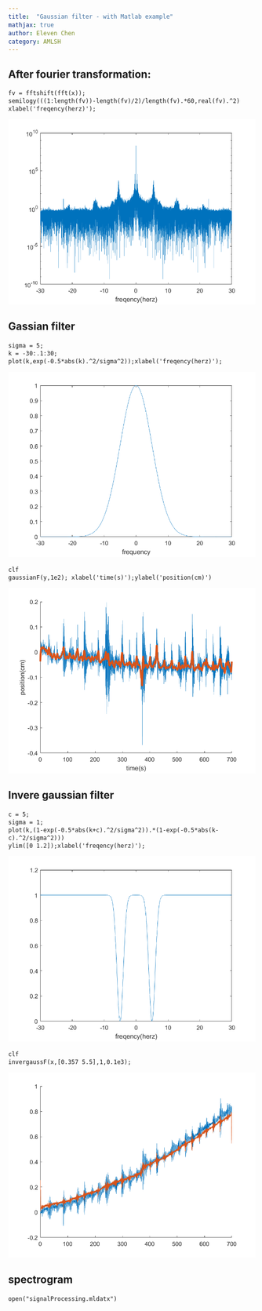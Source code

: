 ```yaml
---
title:  "Gaussian filter - with Matlab example"
mathjax: true
author: Eleven Chen
category: AMLSH
---
```



## After fourier transformation:



```
fv = fftshift(fft(x));
semilogy(((1:length(fv))-length(fv)/2)/length(fv).*60,real(fv).^2)
xlabel('freqency(herz)');
```


![figure2.png](./2021-07-11-Gaussian-filter_images/figure2.png)

## Gassian filter

```
sigma = 5;
k = -30:.1:30;
plot(k,exp(-0.5*abs(k).^2/sigma^2));xlabel('freqency(herz)');
```


![figure3.png](./2021-07-11-Gaussian-filter_images/figure3.png)


```
clf
gaussianF(y,1e2); xlabel('time(s)');ylabel('position(cm)')
```


![figure4.png](./2021-07-11-Gaussian-filter_images/figure4.png)

## Invere gaussian filter

```
c = 5;
sigma = 1;
plot(k,(1-exp(-0.5*abs(k+c).^2/sigma^2)).*(1-exp(-0.5*abs(k-c).^2/sigma^2)))
ylim([0 1.2]);xlabel('freqency(herz)');
```


![figure5.png](./2021-07-11-Gaussian-filter_images/figure5.png)


```
clf
invergaussF(x,[0.357 5.5],1,0.1e3);
```


![figure6.png](./2021-07-11-Gaussian-filter_images/figure6.png)

## spectrogram

```
open("signalProcessing.mldatx")
```


